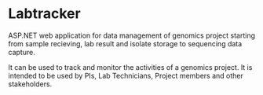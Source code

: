 # Labtracker

ASP.NET web application for data management of genomics project starting from sample recieving, lab result and isolate storage to sequencing data capture.

It can be used to track and monitor the activities of a genomics project. 
It is intended to be used by PIs, Lab Technicians, Project members and other stakeholders.
